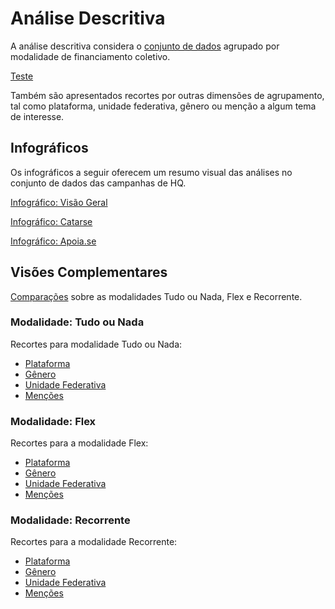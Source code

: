 # Análise Descritiva

A análise descritiva considera o [conjunto de dados](../../../dados/brutos/csv/2023/campanhas_2023.xlsx)
agrupado por modalidade de financiamento coletivo.

[Teste](../../../)

Também são apresentados recortes por outras dimensões
de agrupamento, tal como plataforma, unidade federativa, gênero ou menção a algum tema
de interesse.


## Infográficos

Os infográficos a seguir oferecem um resumo visual das análises no conjunto de dados
das campanhas de HQ.

[Infográfico: Visão Geral](./infografico-geral.md)

[Infográfico: Catarse](./infografico-catarse.md)

[Infográfico: Apoia.se](./infografico-apoiase.md)


## Visões Complementares

[Comparações](./panorama.md) sobre as modalidades Tudo ou Nada, Flex e Recorrente.

### Modalidade: Tudo ou Nada

Recortes para modalidade Tudo ou Nada:
- [Plataforma](./aon-plataforma.md)
- [Gênero](./aon-genero.md)
- [Unidade Federativa](./aon-uf.md)
- [Menções](./aon-mencoes.md)

### Modalidade: Flex

Recortes para a modalidade Flex:
- [Plataforma](./flex-plataforma.md)
- [Gênero](./flex-genero.md)
- [Unidade Federativa](./flex-uf.md)
- [Menções](./flex-mencoes.md)

### Modalidade: Recorrente

Recortes para a modalidade Recorrente:
- [Plataforma](./sub-plataforma.md)
- [Gênero](./sub-genero.md)
- [Unidade Federativa](./sub-uf.md)
- [Menções](./sub-mencoes.md)

